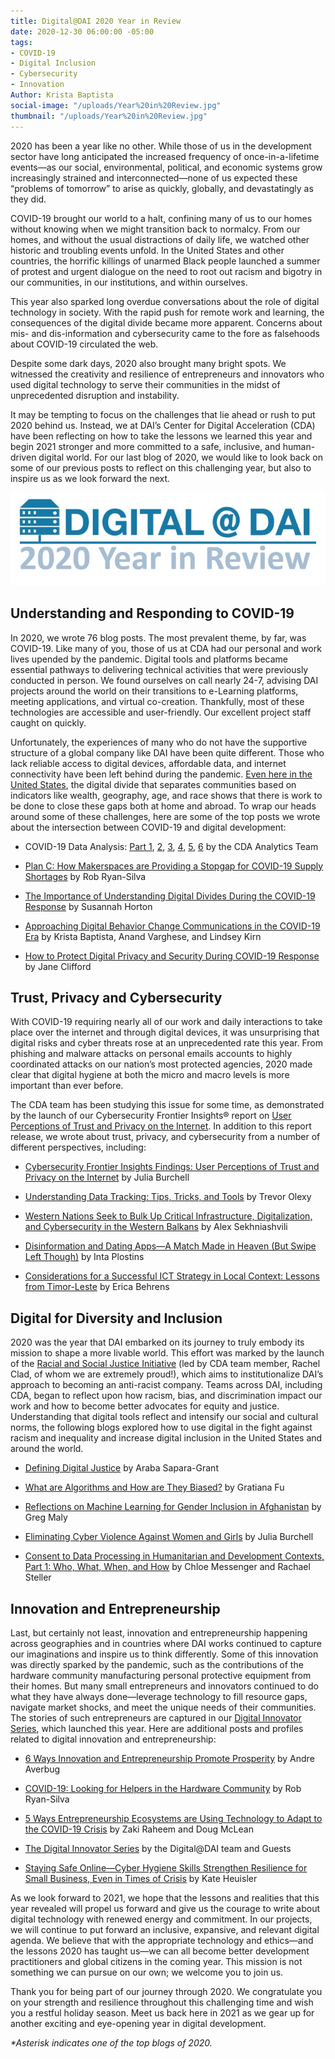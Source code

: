 ```yaml
---
title: Digital@DAI 2020 Year in Review
date: 2020-12-30 06:00:00 -05:00
tags:
- COVID-19
- Digital Inclusion
- Cybersecurity
- Innovation
Author: Krista Baptista
social-image: "/uploads/Year%20in%20Review.jpg"
thumbnail: "/uploads/Year%20in%20Review.jpg"
---
```


2020 has been a year like no other. While those of us in the development sector have long anticipated the increased frequency of once-in-a-lifetime events—as our social, environmental, political, and economic systems grow increasingly strained and interconnected—none of us expected these “problems of tomorrow” to arise as quickly, globally, and devastatingly as they did.

<!--more-->

COVID-19 brought our world to a halt, confining many of us to our homes without knowing when we might transition back to normalcy. From our homes, and without the usual distractions of daily life, we watched other historic and troubling events unfold. In the United States and other countries, the horrific killings of unarmed Black people launched a summer of protest and urgent dialogue on the need to root out racism and bigotry in our communities, in our institutions, and within ourselves. 

This year also sparked long overdue conversations about the role of digital technology in society. With the rapid push for remote work and learning, the consequences of the digital divide became more apparent. Concerns about mis- and dis-information and cybersecurity came to the fore as falsehoods about COVID-19 circulated the web. 

Despite some dark days, 2020 also brought many bright spots. We witnessed the creativity and resilience of entrepreneurs and innovators  who used digital technology to serve their communities in the midst of unprecedented disruption and instability.

It may be tempting to focus on the challenges that lie ahead or rush to put 2020 behind us. Instead, we at DAI’s Center for Digital Acceleration (CDA) have been reflecting on how to take the lessons we learned this year and begin 2021 stronger and more committed to a safe, inclusive, and human-driven digital world. For our last blog of 2020, we would like to look back on some of our previous posts to reflect on this challenging year, but also to inspire us as we look forward the next.

![Year in Review.jpg](/uploads/Year%20in%20Review.jpg)

## Understanding and Responding to COVID-19

In 2020, we wrote 76 blog posts. The most prevalent theme, by far, was COVID-19. Like many of you, those of us at CDA had our personal and work lives upended by the pandemic. Digital tools and platforms became essential pathways to delivering technical activities that were previously conducted in person. We found ourselves on call nearly 24-7, advising DAI projects around the world on their transitions to e-Learning platforms, meeting applications, and virtual co-creation. Thankfully, most of these technologies are accessible and user-friendly. Our excellent project staff caught on quickly. 

Unfortunately, the experiences of many who do not have the supportive structure of a global company like DAI have been quite different. Those who lack reliable access to digital devices, affordable data, and internet connectivity have been left behind during the pandemic. [Even here in the United States](https://dai-global-digital.com/covid-19.html), the digital divide that separates communities based on indicators like wealth, geography, age, and race shows that there is work to be done to close these gaps both at home and abroad. To wrap our heads around some of these challenges, here are some of the top posts we wrote about the intersection between COVID-19 and digital development:

* COVID-19 Data Analysis: [Part 1](https://dai-global-digital.com/covid-19-data-analysis-part-1-demography-behavior-and-environment.html), [2](https://dai-global-digital.com/covid-19-data-analysis-part-2-health-capacity-and-preparedness.html), [3](https://dai-global-digital.com/covid-19-data-analysis-part-3-rethinking-the-global-health-security-index.html), [4](https://dai-global-digital.com/examining-hospital-capacity-in-mexico.html), [5](https://dai-global-digital.com/covid-19-part-5-different-methods-to-model-infection-rates-in-mexico-and-what-they-tell-us.html), [6](https://dai-global-digital.com/forecasting-covid-19-transmission-using-google-mobility.html) by the CDA Analytics Team

* [Plan C: How Makerspaces are Providing a Stopgap for COVID-19 Supply Shortages](https://dai-global-digital.com/plan-c-how-makerspaces-are-providing-a-stopgap-for-covid-19-supply-shortages.html) by Rob Ryan-Silva

* [The Importance of Understanding Digital Divides During the COVID-19 Response](https://dai-global-digital.com/covid-19-the-importance-of-understanding-digital-divides-during-the-pandemic-response.html) by Susannah Horton

* [Approaching Digital Behavior Change Communications in the COVID-19 Era](https://dai-global-digital.com/approaching-digital-behavior-change-communications-in-the-covid-19-era.html) by Krista Baptista, Anand Varghese, and Lindsey Kirn

* [How to Protect Digital Privacy and Security During COVID-19 Response ](https://dai-global-digital.com/how-to-protect-digital-privacy-and-security-during-covid-19-response.html)by Jane Clifford

## Trust, Privacy and Cybersecurity

With COVID-19 requiring nearly all of our work and daily interactions to take place over the internet and through digital devices, it was unsurprising that digital risks and cyber threats rose at an unprecedented rate this year. From phishing and malware attacks on personal emails accounts to highly coordinated attacks on our nation’s most protected agencies, 2020 made clear that digital hygiene at both the micro and macro levels is more important than ever before. 

The CDA team has been studying this issue for some time, as demonstrated by the launch of our Cybersecurity Frontier Insights® report on [User Perceptions of Trust and Privacy on the Internet](https://www.dai.com/fi-cyber-user-trust.pdf). In addition to this report release, we wrote about trust, privacy, and cybersecurity from a number of different perspectives, including:

* [Cybersecurity Frontier Insights Findings: User Perceptions of Trust and Privacy on the Internet](https://dai-global-digital.com/cybersecurity-frontier-insights-findings-user-perceptions-of-trust-and-privacy-on-the-internet.html?utm_source=related-box) by Julia Burchell

* [Understanding Data Tracking: Tips, Tricks, and Tools](https://dai-global-digital.com/online-tracking.html) by Trevor Olexy

* [Western Nations Seek to Bulk Up Critical Infrastructure, Digitalization, and Cybersecurity in the Western Balkans](https://dai-global-digital.com/impact-of-the-us-and-eu-in-critical-infrastructure-digitalization-and-cybersecurity-in-the-western-balkans.html?utm_source=related-box) by Alex Sekhniashvili

* [Disinformation and Dating Apps—A Match Made in Heaven (But Swipe Left Though)](https://dai-global-digital.com/disinformation-and-dating-apps-a-match-made-in-heaven-but-swipe-left-though.html) by Inta Plostins

* [Considerations for a Successful ICT Strategy in Local Context: Lessons from Timor-Leste](https://dai-global-digital.com/considerations-for-a-successful-ict-strategy-in-local-context-lessons-from-timor-leste.html) by Erica Behrens

## Digital for Diversity and Inclusion

2020 was the year that DAI embarked on its journey to truly embody its mission to shape a more livable world. This effort was marked by the launch of the [Racial and Social Justice Initiative](https://www.dai.com/news/an-anti-racist-company-ceo-jim-boomgard-lays-out-vision-for-dais-racial-and-social-justice-initiative) (led by CDA team member, Rachel Clad, of whom we are extremely proud!), which aims to institutionalize DAI’s approach to becoming an anti-racist company. Teams across DAI, including CDA, began to reflect upon how racism, bias, and discrimination impact our work and how to become better advocates for equity and justice. Understanding that digital tools reflect and intensify our social and cultural norms, the following blogs explored how to use digital in the fight against racism and inequality and increase digital inclusion in the United States and around the world.

* [Defining Digital Justice](https://dai-global-digital.com/defining-digital-justice.html?utm_source=related-box) by Araba Sapara-Grant

* [What are Algorithms and How are They Biased?](https://dai-global-digital.com/algorithms-in-development.html?utm_source=related-box) by Gratiana Fu

* [Reflections on Machine Learning for Gender Inclusion in Afghanistan](https://dai-global-digital.com/reflections-on-machine-learning-for-gender-inclusion-in-afghanistan.html?utm_source=related-box) by Greg Maly

* [Eliminating Cyber Violence Against Women and Girls](https://dai-global-digital.com/eliminating-cyber-violence-against-women-and-girls.html) by Julia Burchell

* [Consent to Data Processing in Humanitarian and Development Contexts, Part 1: Who, What, When, and How](https://dai-global-digital.com/consent-to-data-processing-in-humanitarian-and-development-contexts-part-one.html) by Chloe Messenger and Rachael Steller

## Innovation and Entrepreneurship

Last, but certainly not least, innovation and entrepreneurship happening across geographies and in countries where DAI works continued to capture our imaginations and inspire us to think differently. Some of this innovation was directly sparked by the pandemic, such as the contributions of the hardware community manufacturing personal protective equipment from their homes. But many small entrepreneurs and innovators continued to do what they have always done—leverage technology to fill resource gaps, navigate market shocks, and meet the unique needs of their communities. The stories of such entrepreneurs are captured in our [Digital Innovator Series](https://dai-global-digital.com/tags/?tag=digital-innovator-series), which launched this year. Here are additional posts and profiles related to digital innovation and entrepreneurship:

* [6 Ways Innovation and Entrepreneurship Promote Prosperity](https://dai-global-digital.com/6-ways-innovation-and-entrepreneurship-promote-prosperity.html) by Andre Averbug

* [COVID-19: Looking for Helpers in the Hardware Community](https://dai-global-digital.com/COVID-looking-for-the-helpers-in-the-hardware-community.html) by Rob Ryan-Silva

* [5 Ways Entrepreneurship Ecosystems are Using Technology to Adapt to the COVID-19 Crisis](https://dai-global-digital.com/5-ways-entrepreneurship-ecosystems-are-using-technology-to-adapt-to-the-covid-19-crisis.html) by Zaki Raheem and Doug McLean

* [The Digital Innovator Series](https://dai-global-digital.com/tags/?tag=digital-innovator-series) by the Digital@DAI team and Guests

* [Staying Safe Online—Cyber Hygiene Skills Strengthen Resilience for Small Business, Even in Times of Crisis](Staying%20Safe%20Online%E2%80%94Cyber%20Hygiene%20Skills%20Strengthen%20Resilience%20for%20Small%20Business,%20Even%20In%20Times%20of%20Crisis) by Kate Heuisler

As we look forward to 2021, we hope that the lessons and realities that this year revealed will propel us forward and give us the courage to write about digital technology with renewed energy and commitment. In our projects, we will continue to put forward an inclusive, expansive, and relevant digital agenda. We believe that with the appropriate technology and ethics—and the lessons 2020 has taught us—we can all become better development practitioners and global citizens in the coming year. This mission is not something we can pursue on our own; we welcome you to join us.

Thank you for being part of our journey through 2020. We congratulate you on your strength and resilience throughout this challenging time and wish you a restful holiday season. Meet us back here in 2021 as we gear up for another exciting and eye-opening year in digital development.

*\*Asterisk indicates one of the top blogs of 2020.*